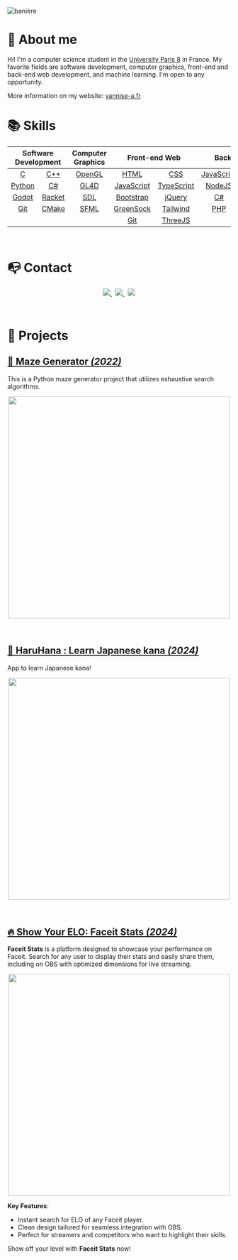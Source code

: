 

![banière](https://i.imgur.com/T34LnoQ.png)

# 👦 About me

Hi! I'm a computer science student in the [University Paris 8](https://www.univ-paris8.fr/) in France. My favorite fields are software development, computer graphics, front-end and back-end web development, and machine learning. I'm open to any opportunity.

More information on my website: [yannise-a.fr](https://yannise-a.fr/)


# 📚 Skills

<table align="center">
<thead>
<tr>
<th colspan="2"><strong>Software Development</strong></th>
<th colspan="1"><strong>Computer Graphics</strong></th>
<th colspan="2"><strong>Front-end Web</strong></th>
<th colspan="2"><strong>Back-end Web</strong></th>
<th colspan="1"><strong>Design</strong></th>
</tr>
</thead>
<tbody>
<tr>
<td align="center"><a href="https://en.wikipedia.org/wiki/C_(programming_language)">C</a></td>
<td align="center"><a href="https://en.wikipedia.org/wiki/C%2B%2B">C++</a></td>
<td align="center"><a href="https://www.opengl.org//">OpenGL</a></td>
<td align="center"><a href="https://en.wikipedia.org/wiki/HTML">HTML</a></td>
<td align="center"><a href="https://en.wikipedia.org/wiki/CSS">CSS</a></td>
<td align="center"><a href="https://en.wikipedia.org/wiki/JavaScript">JavaScript</a></td>
<td align="center"><a href="https://www.typescriptlang.org/">TypeScript</a></td>
<td align="center"><a href="https://www.adobe.com/products/photoshop.html">Photoshop</a></td>
</tr>
<tr>
<td align="center"><a href="https://www.python.org/">Python</a></td>
<td align="center"><a href="https://en.wikipedia.org/wiki/C_Sharp_(programming_language)">C#</a></td>
<td align="center"><a href="https://gl4d.api8.fr/FR/">GL4D</a></td>
<td align="center"><a href="https://en.wikipedia.org/wiki/JavaScript">JavaScript</a></td>
<td align="center"><a href="https://www.typescriptlang.org/">TypeScript</a></td>
<td align="center"><a href="https://nodejs.org/en/">NodeJS</a></td>
<td align="center"><a href="http://expressjs.com/">ExpressJS</a></td>
<td align="center"><a href="https://www.adobe.com/products/illustrator.html">Illustrator</a></td>
</tr>
<tr>
<td align="center"><a href="https://godotengine.org/">Godot</a></td>
<td align="center"><a href="https://racket-lang.org/">Racket</a></td>
<td align="center"><a href="https://www.libsdl.org/">SDL</a></td>
<td align="center"><a href="https://getbootstrap.com/">Bootstrap</a></td>
<td align="center"><a href="https://jquery.com/">jQuery</a></td>
<td align="center"><a href="https://en.wikipedia.org/wiki/C_Sharp_(programming_language)">C#</a></td>
<td align="center"><a href="https://sql.sh/">SQL</a></td>
<td align="center"><a href="https://www.figma.com/">Figma</a>&nbsp;</td>
</tr>
<tr>
<td align="center"><a href="https://git-scm.com/">Git</a></td>
<td align="center"><a href="https://cmake.org/">CMake</a></td>
<td align="center"><a href="https://www.sfml-dev.org/index.php">SFML</a></td>
<td align="center"><a href="https://greensock.com/">GreenSock</a></td>
<td align="center"><a href="https://tailwindcss.com/">Tailwind</a></td>
<td align="center"><a href="https://www.php.net/">PHP</a></td>
<td align="center">&nbsp;</td>
<td align="center">&nbsp;</td>
</tr>
<tr>
<td align="center">&nbsp;</td>
<td align="center">&nbsp;</td>
<td align="center">&nbsp;</td>
<td align="center"><a href="https://git-scm.com/">Git</a></td>
<td align="center"><a href="https://threejs.org/">ThreeJS</a></td>
<td align="center">&nbsp;</td>
<td align="center">&nbsp;</td>
<td align="center">&nbsp;</td>
</tr>


</tbody>
</table>

<br>

# 📭 Contact

<p align="center">
	<a href="https://www.linkedin.com/in/yannise-arbane/">
		<img src="https://img.shields.io/badge/-LINKEDIN-0077B5?style=for-the-badge&logo=linkedin&logoColor=white">
	</a>
	<span>&nbsp;</span>
	<a href="mailto:yannise.arbane@gmail.com">
		<img src="https://img.shields.io/badge/-GMAIL-D14836?style=for-the-badge&logo=gmail&logoColor=white">
	</a>
	<span>&nbsp;</span>
	<a href="https://www.yannise-a.fr/">
		<img src="https://img.shields.io/badge/-Yannise--a.fr-%233049dc?style=for-the-badge">
	</a>
</p>

<br>

# 📂 Projects

## [🏁 Maze Generator *(2022)*](https://github.com/Yannise-A/Maze_Generator)

This is a Python maze generator project that utilizes exhaustive search algorithms.

<p align="center">
	<a href="https://github.com/Yannise-A/Maze_Generator"><img src="https://i.imgur.com/yE9g4pM.png" width="500"></a>
</p>

<br>

## [💮 HaruHana : Learn Japanese kana *(2024)*](https://github.com/Yannise-A/HaruHana)

App to learn Japanese kana!

<p align="center">
	<a href="https://github.com/Yannise-A/HaruHana"><img src="https://i.imgur.com/1ObVVWV.png" width="500"></a>
</p>

<br>

## [🔥 Show Your ELO: Faceit Stats *(2024)*](https://yannise-a.fr/build/)

**Faceit Stats** is a platform designed to showcase your performance on Faceit. Search for any user to display their stats and easily share them, including on OBS with optimized dimensions for live streaming.

<p align="center">
	<a href="https://yannise-a.fr/build/"><img src="https://i.imgur.com/bA79J7D.png" width="500"></a>
</p>

**Key Features**:
- Instant search for ELO of any Faceit player.
- Clean design tailored for seamless integration with OBS.
- Perfect for streamers and competitors who want to highlight their skills.

Show off your level with **Faceit Stats** now!

<br>
